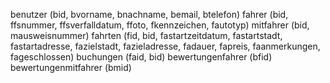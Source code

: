 benutzer (bid, bvorname, bnachname, bemail, btelefon)
fahrer (bid, ffsnummer, ffsverfalldatum, ffoto, fkennzeichen, fautotyp)
mitfahrer (bid, mausweisnummer)
fahrten (fid, bid, fastartzeitdatum, fastartstadt, fastartadresse, fazielstadt, fazieladresse, fadauer, fapreis, faanmerkungen, fageschlossen)
buchungen (faid, bid)
bewertungenfahrer (bfid)
bewertungenmitfahrer (bmid)